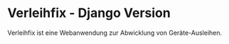 Verleihfix - Django Version
===========================

Verleihfix ist eine Webanwendung zur Abwicklung von Geräte-Ausleihen.


